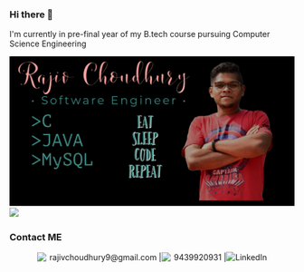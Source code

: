 ### Hi there 👋

I'm currently in pre-final year of my B.tech course pursuing Computer Science Engineering

<img src="https://github.com/rajivchoudhury/rajivchoudhury/blob/main/CoverPage.png" width=900>

<div>
  <img src="https://github-readme-stats.vercel.app/api?username=rajivchoudhury&&show_icons=true&title_color=ffffff&icon_color=bb2acf&text_color=daf7dc&bg_color=151515">
</div>

### Contact ME
<div style="display: flex; align-items: center;justify-content: center;">
  <img width="22" src="https://img.icons8.com/ios-filled/50/000000/apple-mail.png"/> rajivchoudhury9@gmail.com | <img width="22" src="https://img.icons8.com/ios-filled/50/000000/apple-phone.png"/> 9439920931 | 
  <a href="https://www.linkedin.com/in/rajiv-choudhury-286709197/">
    <img width="22"src="https://img.icons8.com/ios-filled/50/000000/linkedin.png"/>
  </a>
  LinkedIn
</div>
<!--
**rajivchoudhury/rajivchoudhury** is a ✨ _special_ ✨ repository because its `README.md` (this file) appears on your GitHub profile.

Here are some ideas to get you started:

- 🔭 I’m currently working on ...
- 🌱 I’m currently learning ...
- 👯 I’m looking to collaborate on ...
- 🤔 I’m looking for help with ...
- 💬 Ask me about ...
- 📫 How to reach me: ...
- 😄 Pronouns: ...
- ⚡ Fun fact: ...
-->
